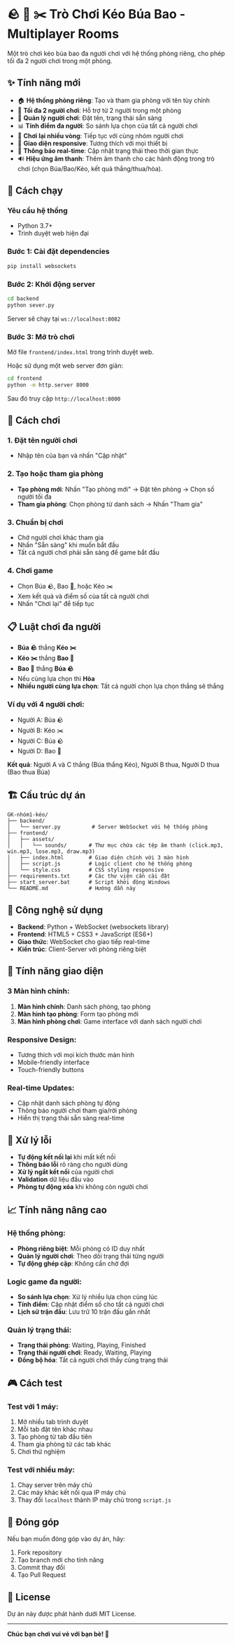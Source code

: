 # 🪨 📄 ✂️ Trò Chơi Kéo Búa Bao - Multiplayer Rooms

Một trò chơi kéo búa bao đa người chơi với hệ thống phòng riêng, cho phép tối đa 2 người chơi trong một phòng.

## ✨ Tính năng mới

- 🏠 **Hệ thống phòng riêng**: Tạo và tham gia phòng với tên tùy chỉnh
- 👥 **Tối đa 2 người chơi**: Hỗ trợ từ 2 người trong một phòng
- 🎯 **Quản lý người chơi**: Đặt tên, trạng thái sẵn sàng
- 📊 **Tính điểm đa người**: So sánh lựa chọn của tất cả người chơi
- 🔄 **Chơi lại nhiều vòng**: Tiếp tục với cùng nhóm người chơi
- 📱 **Giao diện responsive**: Tương thích với mọi thiết bị
- 🔔 **Thông báo real-time**: Cập nhật trạng thái theo thời gian thực
- 🔊 **Hiệu ứng âm thanh**: Thêm âm thanh cho các hành động trong trò chơi (chọn Búa/Bao/Kéo, kết quả thắng/thua/hòa).

## 🚀 Cách chạy

### Yêu cầu hệ thống

- Python 3.7+
- Trình duyệt web hiện đại

### Bước 1: Cài đặt dependencies

```bash
pip install websockets
```

### Bước 2: Khởi động server

```bash
cd backend
python sever.py
```

Server sẽ chạy tại `ws://localhost:8082`

### Bước 3: Mở trò chơi

Mở file `frontend/index.html` trong trình duyệt web.

Hoặc sử dụng một web server đơn giản:

```bash
cd frontend
python -m http.server 8000
```

Sau đó truy cập `http://localhost:8000`

## 🎯 Cách chơi

### 1. **Đặt tên người chơi**

- Nhập tên của bạn và nhấn "Cập nhật"

### 2. **Tạo hoặc tham gia phòng**

- **Tạo phòng mới**: Nhấn "Tạo phòng mới" → Đặt tên phòng → Chọn số người tối đa
- **Tham gia phòng**: Chọn phòng từ danh sách → Nhấn "Tham gia"

### 3. **Chuẩn bị chơi**

- Chờ người chơi khác tham gia
- Nhấn "Sẵn sàng" khi muốn bắt đầu
- Tất cả người chơi phải sẵn sàng để game bắt đầu

### 4. **Chơi game**

- Chọn Búa 🪨, Bao 📄, hoặc Kéo ✂️
- Xem kết quả và điểm số của tất cả người chơi
- Nhấn "Chơi lại" để tiếp tục

## 📋 Luật chơi đa người

- **Búa 🪨** thắng **Kéo ✂️**
- **Kéo ✂️** thắng **Bao 📄**
- **Bao 📄** thắng **Búa 🪨**
- Nếu cùng lựa chọn thì **Hòa**
- **Nhiều người cùng lựa chọn**: Tất cả người chọn lựa chọn thắng sẽ thắng

### Ví dụ với 4 người chơi:

- Người A: Búa 🪨
- Người B: Kéo ✂️
- Người C: Búa 🪨
- Người D: Bao 📄

**Kết quả**: Người A và C thắng (Búa thắng Kéo), Người B thua, Người D thua (Bao thua Búa)

## 🏗️ Cấu trúc dự án

```
GK-nhóm1-kéo/
├── backend/
│   └── server.py          # Server WebSocket với hệ thống phòng
├── frontend/
│   ├── assets/
│   │   └── sounds/       # Thư mục chứa các tệp âm thanh (click.mp3, win.mp3, lose.mp3, draw.mp3)
│   ├── index.html        # Giao diện chính với 3 màn hình
│   ├── script.js         # Logic client cho hệ thống phòng
│   └── style.css         # CSS styling responsive
├── requirements.txt      # Các thư viện cần cài đặt
├── start_server.bat      # Script khởi động Windows
└── README.md             # Hướng dẫn này
```

## 🔧 Công nghệ sử dụng

- **Backend**: Python + WebSocket (websockets library)
- **Frontend**: HTML5 + CSS3 + JavaScript (ES6+)
- **Giao thức**: WebSocket cho giao tiếp real-time
- **Kiến trúc**: Client-Server với phòng riêng biệt

## 🎨 Tính năng giao diện

### **3 Màn hình chính:**

1. **Màn hình chính**: Danh sách phòng, tạo phòng
2. **Màn hình tạo phòng**: Form tạo phòng mới
3. **Màn hình phòng chơi**: Game interface với danh sách người chơi

### **Responsive Design:**

- Tương thích với mọi kích thước màn hình
- Mobile-friendly interface
- Touch-friendly buttons

### **Real-time Updates:**

- Cập nhật danh sách phòng tự động
- Thông báo người chơi tham gia/rời phòng
- Hiển thị trạng thái sẵn sàng real-time

## 🐛 Xử lý lỗi

- **Tự động kết nối lại** khi mất kết nối
- **Thông báo lỗi** rõ ràng cho người dùng
- **Xử lý ngắt kết nối** của người chơi
- **Validation** dữ liệu đầu vào
- **Phòng tự động xóa** khi không còn người chơi

## 📈 Tính năng nâng cao

### **Hệ thống phòng:**

- **Phòng riêng biệt**: Mỗi phòng có ID duy nhất
- **Quản lý người chơi**: Theo dõi trạng thái từng người
- **Tự động ghép cặp**: Không cần chờ đợi

### **Logic game đa người:**

- **So sánh lựa chọn**: Xử lý nhiều lựa chọn cùng lúc
- **Tính điểm**: Cập nhật điểm số cho tất cả người chơi
- **Lịch sử trận đấu**: Lưu trữ 10 trận đấu gần nhất

### **Quản lý trạng thái:**

- **Trạng thái phòng**: Waiting, Playing, Finished
- **Trạng thái người chơi**: Ready, Waiting, Playing
- **Đồng bộ hóa**: Tất cả người chơi thấy cùng trạng thái

## 🎮 Cách test

### **Test với 1 máy:**

1. Mở nhiều tab trình duyệt
2. Mỗi tab đặt tên khác nhau
3. Tạo phòng từ tab đầu tiên
4. Tham gia phòng từ các tab khác
5. Chơi thử nghiệm

### **Test với nhiều máy:**

1. Chạy server trên máy chủ
2. Các máy khác kết nối qua IP máy chủ
3. Thay đổi `localhost` thành IP máy chủ trong `script.js`

## 🤝 Đóng góp

Nếu bạn muốn đóng góp vào dự án, hãy:

1. Fork repository
2. Tạo branch mới cho tính năng
3. Commit thay đổi
4. Tạo Pull Request

## 📄 License

Dự án này được phát hành dưới MIT License.

---

**Chúc bạn chơi vui vẻ với bạn bè! 🎉**
